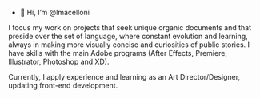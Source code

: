 - 👋 Hi, I’m @lmacelloni
<p>
I focus my work on projects that seek unique organic documents and that preside over the set of language, where constant evolution and learning, always in making more visually concise and curiosities of public stories. I have skills with the main Adobe programs (After Effects, Premiere, Illustrator, Photoshop and XD).

Currently, I apply experience and learning as an Art Director/Designer, updating front-end development.


<!---
lmacelloni/lmacelloni is a ✨ special ✨ repository because its `README.md` (this file) appears on your GitHub profile.
You can click the Preview link to take a look at your changes.
--->
